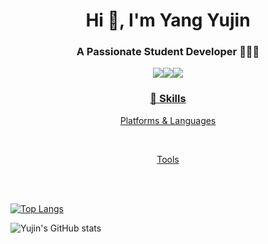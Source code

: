 
<h1 align="center">Hi 👋, I'm Yang Yujin </h1>
<h3 align="center">A Passionate Student Developer 👩🏻‍💻</h3>
<p align="center"><a href = "https://asxpyn.tistory.com"><img src= "https://img.shields.io/badge/♡ blog-9cf?logoColor=white?style=flat-square"><a href="mailto:ureal980804@gmail.com"><img src = "https://img.shields.io/badge/ureal980804@gmail.com-important?logo=Gmail&logoColor=white?style=flat-square"><a href = "https://www.instagram.com/u__real/"><img src = "https://img.shields.io/badge/u__real-blueviolet?logo=Instagram&logoColor=white?style=flat-square">
      
</p>
<h3 align="center"> 💪 Skills </h3>
<p align="center">Platforms & Languages



      

<br><p align="center">Tools


<br>

<br>
  
[![Top Langs](https://github-readme-stats.vercel.app/api/top-langs/?username=uujinn&layout=compact&theme=default)](https://github.com/uujinn)

![Yujin's GitHub stats](https://github-readme-stats.vercel.app/api?username=anuraghazra&theme=default&show_icons=true)




